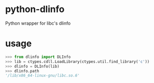# python-dlinfo

Python wrapper for libc's dlinfo

# usage

```python
>>> from dlinfo import DLInfo
>>> lib = ctypes.cdll.LoadLibrary(ctypes.util.find_library('c'))
>>> dlinfo = DLInfo(lib)
>>> dlinfo.path
'/lib/x86_64-linux-gnu/libc.so.6'
```
